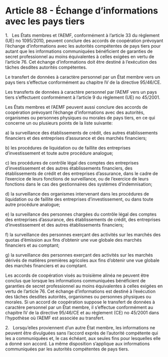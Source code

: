 # Article 88 - Échange d’informations avec les pays tiers


1.   Les États membres et l’AEMF, conformément à l’article 33 du règlement (UE) no 1095/2010, peuvent conclure des accords de coopération prévoyant l’échange d’informations avec les autorités compétentes de pays tiers pour autant que les informations communiquées bénéficient de garanties de secret professionnel au moins équivalentes à celles exigées en vertu de l’article 76. Cet échange d’informations doit être destiné à l’exécution des tâches desdites autorités compétentes.

Le transfert de données à caractère personnel par un État membre vers un pays tiers s’effectue conformément au chapitre IV de la directive 95/46/CE.

Les transferts de données à caractère personnel par l’AEMF vers un pays tiers s’effectuent conformément à l’article 9 du règlement (UE) no 45/2001.

Les États membres et l’AEMF peuvent aussi conclure des accords de coopération prévoyant l’échange d’informations avec des autorités, organismes ou personnes physiques ou morales de pays tiers, en ce qui concerne un ou plusieurs points de la liste suivante:

a) la surveillance des établissements de crédit, des autres établissements financiers et des entreprises d’assurance et des marchés financiers;

b) les procédures de liquidation ou de faillite des entreprises d’investissement et toute autre procédure analogue;

c) les procédures de contrôle légal des comptes des entreprises d’investissement et des autres établissements financiers, des établissements de crédit et des entreprises d’assurance, dans le cadre de l’exercice de leurs fonctions de surveillance, ou de l’exercice de leurs fonctions dans le cas des gestionnaires des systèmes d’indemnisation;

d) la surveillance des organismes intervenant dans les procédures de liquidation ou de faillite des entreprises d’investissement, ou dans toute autre procédure analogue;

e) la surveillance des personnes chargées du contrôle légal des comptes des entreprises d’assurance, des établissements de crédit, des entreprises d’investissement et des autres établissements financiers;

f) la surveillance des personnes exerçant des activités sur les marchés des quotas d’émission aux fins d’obtenir une vue globale des marchés financiers et au comptant;

g) la surveillance des personnes exerçant des activités sur les marchés dérivés de matières premières agricoles aux fins d’obtenir une vue globale des marchés financiers et au comptant.

Les accords de coopération visés au troisième alinéa ne peuvent être conclus que lorsque les informations communiquées bénéficient de garanties de secret professionnel au moins équivalentes à celles exigées en vertu de l’article 76. Cet échange d’informations est destiné à l’exécution des tâches desdites autorités, organismes ou personnes physiques ou morales. Si un accord de coopération suppose le transfert de données à caractère personnel par un État membre, il s’effectue conformément au chapitre IV de la directive 95/46/CE et au règlement (CE) no 45/2001 dans l’hypothèse où l’AEMF est associée au transfert.

2.   Lorsqu’elles proviennent d’un autre État membre, les informations ne peuvent être divulguées sans l’accord exprès de l’autorité compétente qui les a communiquées et, le cas échéant, aux seules fins pour lesquelles elle a donné son accord. La même disposition s’applique aux informations communiquées par les autorités compétentes de pays tiers.
